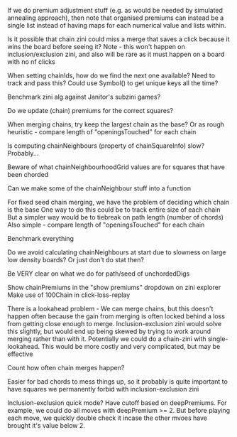 If we do premium adjustment stuff (e.g. as would be needed by simulated annealing approach), then note that organised premiums can instead be a single list instead of having maps for each numerical value and lists within.

Is it possible that chain zini could miss a merge that saves a click because it wins the board before seeing it?
Note - this won't happen on inclusion/exclusion zini, and also will be rare as it must happen on a board with no nf clicks

When setting chainIds, how do we find the next one available? Need to track and pass this?
Could use Symbol() to get unique keys all the time?

Benchmark zini alg against Janitor's subzini games?

Do we update (chain) premiums for the correct squares?

When merging chains, try keep the largest chain as the base?
Or as rough heuristic - compare length of "openingsTouched" for each chain

Is computing chainNeighbours (property of chainSquareInfo) slow?
Probably...

Beware of what chainNeighbourhoodGrid values are for squares that have been chorded

Can we make some of the chainNeighbour stuff into a function

For fixed seed chain merging, we have the problem of deciding which chain is the base
One way to do this could be to track entire size of each chain
But a simpler way would be to tiebreak on path length (number of chords)
Also simple - compare length of "openingsTouched" for each chain

Benchmark everything

Do we avoid calculating chainNeighbours at start due to slowness on large low density boards?
Or just don't do stat then?

Be VERY clear on what we do for path/seed of unchordedDigs

Show chainPremiums in the "show premiums" dropdown on zini explorer
Make use of 100Chain in click-loss-replay

There is a lookahead problem -
We can merge chains, but this doesn't happen often because the gain from merging is often locked behind a loss from getting close enough to merge.
Inclusion-exclusion zini would solve this slightly, but would end up being skewed by trying to work around merging rather than with it. Potentially we could do a chain-zini with single-lookahead.
This would be more costly and very complicated, but may be effective

Count how often chain merges happen?

Easier for bad chords to mess things up, so it probably is quite important to have squares we permanently forbid with inclusion-exclusion zini

Inclusion-exclusion quick mode?
Have cutoff based on deepPremiums. For example, we could do all moves with deepPremium >= 2. But before playing each move, we quickly double check it incase the other mvoes have brought it's value below 2.
